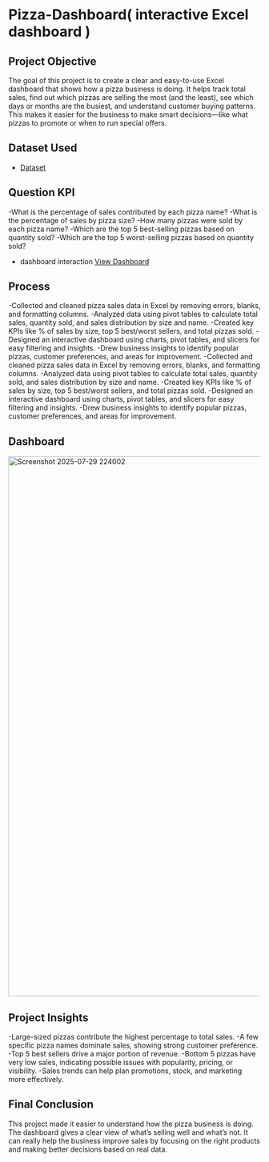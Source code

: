 # Pizza-Dashboard( interactive Excel dashboard )
## Project Objective
The goal of this project is to create a clear and easy-to-use Excel dashboard that shows how a pizza business is doing. It helps track total sales, find out which pizzas are selling the most (and the least), see which days or months are the busiest, and understand customer buying patterns. This makes it easier for the business to make smart decisions—like what pizzas to promote or when to run special offers.

## Dataset Used
- <a href="https://github.com/st10052207/Pizza-Dashboard/blob/main/Pizzaa-Dashboard.xlsx">Dataset</a>

## Question KPI
-What is the percentage of sales contributed by each pizza name?
-What is the percentage of sales by pizza size?
-How many pizzas were sold by each pizza name?
-Which are the top 5 best-selling pizzas based on quantity sold?
-Which are the top 5 worst-selling pizzas based on quantity sold?
- dashboard interaction <a href="https://github.com/st10052207/Pizza-Dashboard/blob/main/Screenshot%202025-07-29%20224002.png">View Dashboard</a>

## Process
-Collected and cleaned pizza sales data in Excel by removing errors, blanks, and formatting columns.
-Analyzed data using pivot tables to calculate total sales, quantity sold, and sales distribution by size and name.
-Created key KPIs like % of sales by size, top 5 best/worst sellers, and total pizzas sold.
-Designed an interactive dashboard using charts, pivot tables, and slicers for easy filtering and insights.
-Drew business insights to identify popular pizzas, customer preferences, and areas for improvement.
-Collected and cleaned pizza sales data in Excel by removing errors, blanks, and formatting columns.
-Analyzed data using pivot tables to calculate total sales, quantity sold, and sales distribution by size and name.
-Created key KPIs like % of sales by size, top 5 best/worst sellers, and total pizzas sold.
-Designed an interactive dashboard using charts, pivot tables, and slicers for easy filtering and insights.
-Drew business insights to identify popular pizzas, customer preferences, and areas for improvement.

## Dashboard
<img width="1920" height="1080" alt="Screenshot 2025-07-29 224002" src="https://github.com/user-attachments/assets/29027915-9f6e-471e-b5da-d6341a57f086" />

## Project Insights
-Large-sized pizzas contribute the highest percentage to total sales.
-A few specific pizza names dominate sales, showing strong customer preference.
-Top 5 best sellers drive a major portion of revenue.
-Bottom 5 pizzas have very low sales, indicating possible issues with popularity, pricing, or visibility.
-Sales trends can help plan promotions, stock, and marketing more effectively.

## Final Conclusion
This project made it easier to understand how the pizza business is doing. The dashboard gives a clear view of what’s selling well and what’s not. It can really help the business improve sales by focusing on the right products and making better decisions based on real data.




